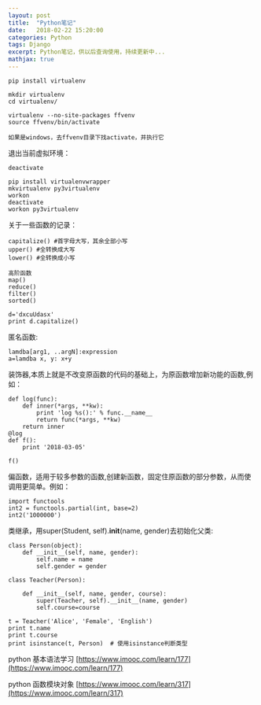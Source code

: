 ```yaml
---
layout: post
title:  "Python笔记"
date:   2018-02-22 15:20:00
categories: Python
tags: Django
excerpt: Python笔记，供以后查询使用，持续更新中...
mathjax: true
---
```


```
pip install virtualenv
```

```
mkdir virtualenv
cd virtualenv/

virtualenv --no-site-packages ffvenv
source ffvenv/bin/activate

如果是windows，去ffvenv目录下找activate，并执行它

```
退出当前虚拟环境：
```
deactivate
```

```
pip install virtualenvwrapper
mkvirtualenv py3virtualenv
workon
deactivate
workon py3virtualenv
```


关于一些函数的记录：
```
capitalize() #首字母大写，其余全部小写 
upper() #全转换成大写
lower() #全转换成小写

高阶函数
map()
reduce()
filter()
sorted()
```
```
d='dxcuUdasx'
print d.capitalize()
```
匿名函数:
```
lamdba[arg1, ..argN]:expression
a=lamdba x, y: x+y
```

装饰器,本质上就是不改变原函数的代码的基础上，为原函数增加新功能的函数,例如：
```
def log(func):
    def inner(*args, **kw):
        print 'log %s():' % func.__name__
        return func(*args, **kw)
    return inner
@log
def f():
    print '2018-03-05'

f()
```

偏函数，适用于较多参数的函数,创建新函数，固定住原函数的部分参数，从而使调用更简单。例如：
```
import functools
int2 = functools.partial(int, base=2)
int2('1000000')
```

类继承，用super(Student, self).__init__(name, gender)去初始化父类:
```
class Person(object):
    def __init__(self, name, gender):
        self.name = name
        self.gender = gender

class Teacher(Person):

    def __init__(self, name, gender, course):
        super(Teacher, self).__init__(name, gender)
        self.course=course

t = Teacher('Alice', 'Female', 'English')
print t.name
print t.course
print isinstance(t, Person)  # 使用isinstance判断类型
```


python 基本语法学习  [https://www.imooc.com/learn/177](https://www.imooc.com/learn/177)

python 函数模块对象  [https://www.imooc.com/learn/317](https://www.imooc.com/learn/317)

